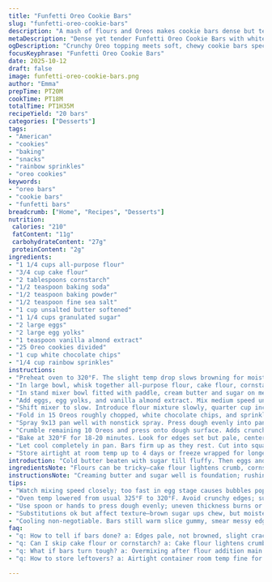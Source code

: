 ```yaml
---
title: "Funfetti Oreo Cookie Bars"
slug: "funfetti-oreo-cookie-bars"
description: "A mash of flours and Oreos makes cookie bars dense but tender. Butter whipped light, eggs added slow. White chocolate chips with rainbow sprinkles cut through sweetness. Baking’s a delicate balance—too long and edges crisp hard, too short and dough stays gummy. Breaking Oreos on top adds crunch contrast. Cooling is crucial. Use tactile and visual cues to find that sweet spot. Cake batter flavor swapped for vanilla almond extract for nutty depth. Split mixing of dry and wet cuts down overmix risk. Dust kitchen with sweet aroma, sprinkle colors pop. Hands-on pressing gets even thickness. The bars hold shape without toughness. Substitutions and fixes included for all kitchen mishaps."
metaDescription: "Dense yet tender Funfetti Oreo Cookie Bars with white chocolate chips and rainbow sprinkles. Careful mixing, crushing Oreos on top, cool fully before cutting."
ogDescription: "Crunchy Oreo topping meets soft, chewy cookie bars speckled with white chocolate chips and sprinkles. Watch edges, smell vanilla—read sensory cues."
focusKeyphrase: "Funfetti Oreo Cookie Bars"
date: 2025-10-12
draft: false
image: funfetti-oreo-cookie-bars.png
author: "Emma"
prepTime: PT20M
cookTime: PT18M
totalTime: PT1H35M
recipeYield: "20 bars"
categories: ["Desserts"]
tags:
- "American"
- "cookies"
- "baking"
- "snacks"
- "rainbow sprinkles"
- "oreo cookies"
keywords:
- "oreo bars"
- "cookie bars"
- "funfetti bars"
breadcrumb: ["Home", "Recipes", "Desserts"]
nutrition: 
 calories: "210"
 fatContent: "11g"
 carbohydrateContent: "27g"
 proteinContent: "2g"
ingredients:
- "1 1/4 cups all-purpose flour"
- "3/4 cup cake flour"
- "2 tablespoons cornstarch"
- "1/2 teaspoon baking soda"
- "1/2 teaspoon baking powder"
- "1/2 teaspoon fine sea salt"
- "1 cup unsalted butter softened"
- "1 1/4 cups granulated sugar"
- "2 large eggs"
- "2 large egg yolks"
- "1 teaspoon vanilla almond extract"
- "25 Oreo cookies divided"
- "1 cup white chocolate chips"
- "1/4 cup rainbow sprinkles"
instructions:
- "Preheat oven to 320°F. The slight temp drop slows browning for moist middle."
- "In large bowl, whisk together all-purpose flour, cake flour, cornstarch, baking soda, baking powder, salt until uniform. Sets up the structure; no clumps lurking."
- "In stand mixer bowl fitted with paddle, cream butter and sugar on medium about 3 minutes. You want light, fluffy, no gritty sugar spots. Scrape down sides mid-creaming."
- "Add eggs, egg yolks, and vanilla almond extract. Mix medium speed until merged but don’t overbeat or bubbles collapse. Use spatula to clear paddle blade and sides if buildup."
- "Shift mixer to slow. Introduce flour mixture slowly, quarter cup increments. Mix until just combined after each addition. Overworking means tough bars; stop at streaks disappearing."
- "Fold in 15 Oreos roughly chopped, white chocolate chips, and sprinkles by hand or brief low mix. Preserve bits intact for textural pops later."
- "Spray 9x13 pan well with nonstick spray. Press dough evenly into pan using clean hands or flat measuring cup base. Uniform thickness means even baking."
- "Crumble remaining 10 Oreos and press onto dough surface. Adds crunch contrast and visual appeal."
- "Bake at 320°F for 18-20 minutes. Look for edges set but pale, center with moist crumbs clinging on toothpick. Listen for gentle crackling sounds and smell rich vanilla and baked sugar aromas."
- "Let cool completely in pan. Bars firm up as they rest. Cut into squares when fully cool—cutting sooner leads to saggy mess."
- "Store airtight at room temp up to 4 days or freeze wrapped for longer stash."
introduction: "Cold butter beaten with sugar till fluffy. Then eggs and almond vanilla, a personal twist for extra nutty punch. Flours measured carefully, including cornstarch to keep crumb tender but structure firm enough for bars. Oreos split between dough and topping; that crushed top adds crunch—a textural game changer in my experience. White chocolate chips and sprinkles bring sweetness and eye candy. The oven temp lowered a shade from original to avoid overly crisp edges. This isn't about quick bake hustle but paying attention to how dough shifts and smells mid-bake. Loosened mixing steps reduce gluten formation, crucial for soft, chewy bars. Cooling is non-negotiable. Barely pressing, not packing dough for even rise and bake. It's about trust in senses, not timers."
ingredientsNote: "Flours can be tricky—cake flour lightens crumb, cornstarch adds tenderness but don’t skip it unless desperate. If no cake flour, use 2 cups all-purpose minus 2 tablespoons. Butter must be just soft, not melted; creaming fully incorporates air and dissolves sugar, key to rise and texture. Granular sugar good, but swapping half for brown sugar ups chewiness and depth. Vanilla almond extract swaps out regular to add warmth and subtle nuance, but pure vanilla extract works fine here. Oreos chopped go inside for pockets of crunch, some sprinkled whole on top for texture contrast. White chocolate chips optional, sub with butterscotch or milk chocolate chunks. Sprinkles add festive color but omit if you dislike artificial dyes or textures."
instructionsNote: "Creaming butter and sugar well is foundation; rushing this leads to dense bars. Egg incorporation at medium speed ensures smooth batter; slow reduction for dry ingredients prevents overmixing which toughens bars. Gradual flour mix avoids flour clouds and overdeveloped gluten, key to tenderness. Folding Oreos and chips preserves bites, quick mixing prevents batter breaking down. Pressing dough evenly to pan thickness matters—thin spots burn, thick spots undercook. Crumbling remaining Oreos atop before baking bakes them slightly crunchy, adding sensory excitement. Oven set at 320°F instead of 325°F avoids edges darkening too fast—watch scent and edge change over time for cues. Teeth should grip crumbs, bit moist at center, no raw batter clumps. Cooling fully locks shape; cut too soon and bars crumble or smear. Wrap leftovers airtight, fridge speeds staling. Reheat slightly for warming softness, but avoid microwave melts chips wild."
tips:
- "Watch mixing speed closely; too fast in egg stage causes bubbles popping, bars deflate. Cream butter and sugar at medium—not fast or slow. Light, fluffy texture depends on fully creamed butter. Scrape bowl often. Overmix after flour addition toughens; add dry slow in quarters. Flour clouds? Stop, fold gently."
- "Oven temp lowered from usual 325°F to 320°F. Avoid crunchy edges; subtle scent changes signal doneness. Smell threshold—rich vanilla aroma, baked sugar scent. Look for pale edges not browning. Toothpick with moist crumbs clinging—not wet batter. Crackling sound faint, then fades—start check at 18 minutes."
- "Use spoon or hands to press dough evenly; uneven thickness burns or leaves gooey parts. Dough sticky but workable; light powdering on hands if needed. Ignore steel spatulas; they compress too much. Oreo topping crumbled, pressed down gently to embed—not flatten or chips disappear. Adds texture contrast mid-bite."
- "Substitutions ok but affect texture—brown sugar ups chew, but moister dough slows bake time. Vanilla almond extract swapped for pure vanilla or mix both but adjust amounts downward. White chocolate chips optional; butterscotch or milk chocolate chunks work but alter sweetness. Skip sprinkles for cleaner bite; no dye."
- "Cooling non-negotiable. Bars still warm slice gummy, smear messy edges. Cool fully in pan—knife cleans between cuts. Store airtight, room temp for days okay but fridge speeds staling. Freeze well wrapped. Reheat briefly to soften but no microwave or chips melt wild, lose structure."
faq:
- "q: How to tell if bars done? a: Edges pale, not browned, slight crackle fades. Toothpick with moist crumbs, no raw dough. Smell rich vanilla plus sugar baked. Sounds quiet then stop. Start checking at 18 min. Oven varies, watch cues."
- "q: Can I skip cake flour or cornstarch? a: Cake flour lightens crumb; no cornstarch means firmer bars. Use 2 cups all-purpose minus 2 tablespoons instead. Texture less tender. Fine but not quite same. Keep powder sifted to avoid lumps."
- "q: What if bars turn tough? a: Overmixing after flour addition main culprit. Speed too high or adding dry too quick. Fold gently. Also butter too soft or over-creamed. Keep mixing slow once wet/dry combined. Rest dough before baking helps gluten relax."
- "q: How to store leftovers? a: Airtight container room temp fine for 4 days, fridge keeps longer but dry faster. Freeze well wrapped tight. Reheat slightly to soften cut edges but avoid microwave if possible—chips melt unevenly, mess up texture."

---
```


